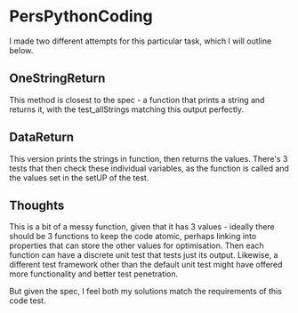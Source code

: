 # PersPythonCoding
I made two different attempts for this particular task, which I will outline below.

## OneStringReturn
This method is closest to the spec - a function that prints a string and returns it, with the test_allStrings matching this output perfectly.

## DataReturn
This version prints the strings in function, then returns the values. There's 3 tests that then check these individual variables, as the function is called and the values set in the setUP of the test.

## Thoughts
This is a bit of a messy function, given that it has 3 values - ideally there should be 3 functions to keep the code atomic, perhaps linking into properties that can store the other values for optimisation. Then each function can have a discrete unit test that tests just its output.
Likewise, a different test framework other than the default unit test might have offered more functionality and better test penetration.

But given the spec, I feel both my solutions match the requirements of this code test.